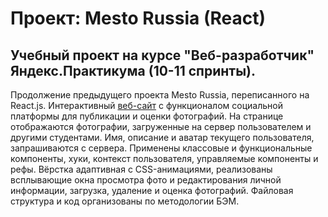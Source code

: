 # Проект: Mesto Russia (React)

## Учебный проект на курсе "Веб-разработчик" Яндекс.Практикума (10-11 спринты).

Продолжение предыдущего проекта Mesto Russia, переписанного на React.js.
Интерактивный [веб-сайт](https://kogrms.github.io/mesto/) с функционалом социальной платформы для публикации и оценки фотографий. На странице отображаются фотографии, загруженные на сервер пользователем и другими студентами. Имя, описание и аватар текущего пользователя, запрашиваются с сервера. Применены классовые и функциональные компоненты, хуки, контекст пользователя, управляемые компоненты и рефы. Вёрстка адаптивная с CSS-анимациями, реализованы всплывающие окна просмотра фото и редактирования личной информации, загрузка, удаление и оценка фотографий. Файловая структура и код организованы по методологии БЭМ.
